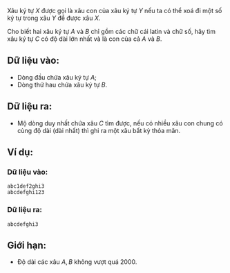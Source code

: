 Xâu ký tự $X$ được gọi là xâu con của xâu ký tự $Y$ nếu ta có thể xoá đi một số ký tự trong xâu $Y$ để được xâu $X$.

Cho biết hai xâu ký tự $A$ và $B$ chỉ gồm các chữ cái latin và chữ số, hãy tìm xâu ký tự $C$ có độ dài lớn nhất và là con của cả $A$ và $B$.

## Dữ liệu vào:
- Dòng đầu chứa xâu ký tự $A$;
- Dòng thứ hau chứa xâu ký tự $B$.

## Dữ liệu ra:
- Mộ dòng duy nhất chứa xâu $C$ tìm được, nếu có nhiều xâu con chung có cùng độ dài (dài nhất) thì ghi ra một xâu bất kỳ thỏa mãn.

## Ví dụ:
### Dữ liệu vào:
```
abc1def2ghi3
abcdefghi123
```

### Dữ liệu ra:
```
abcdefghi3
```

## Giới hạn:
- Độ dài các xâu $A, B$ không vượt quá $2000$.